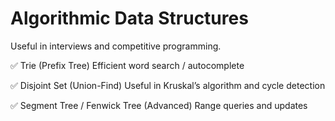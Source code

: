 # Algorithmic Data Structures

Useful in interviews and competitive programming.

✅ Trie (Prefix Tree)
Efficient word search / autocomplete

✅ Disjoint Set (Union-Find)
Useful in Kruskal’s algorithm and cycle detection

✅ Segment Tree / Fenwick Tree (Advanced)
Range queries and updates
